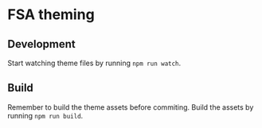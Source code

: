 # FSA theming

## Development
Start watching theme files by running `npm run watch`.

## Build
Remember to build the theme assets before commiting. Build the assets by running `npm run build`.
